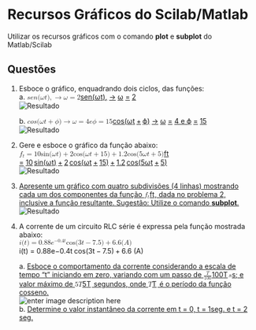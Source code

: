 ﻿<div class="stackedit__html">

# Recursos Gráficos do Scilab/Matlab

Utilizar os recursos gráficos com o comando **plot** e **subplot** do Matlab/Scilab

## Questões

1.  Esboce o gráfico, enquadrando dois ciclos, das funções:  
    a. [<span class="katex--inline"><span class="katex"><span class="katex-mathml"><math xmlns="http://www.w3.org/1998/Math/MathML"><semantics><mrow><mi>s</mi><mi>e</mi><mi>n</mi><mo stretchy="false">(</mo><mi>ω</mi><mi>t</mi><mo stretchy="false">)</mo><mo separator="true">,</mo><mo>→</mo><mi>ω</mi><mo>=</mo><mn>2</mn></mrow><annotation encoding="application/x-tex">sen(\omega t), \rightarrow \omega=2</annotation></semantics></math></span><span class="katex-html" aria-hidden="true"><span class="base"><span class="strut" style="height: 1em; vertical-align: -0.25em;"></span><span class="mord mathnormal">se</span><span class="mord mathnormal">n</span><span class="mopen">(</span><span class="mord mathnormal" style="margin-right: 0.03588em;">ω</span><span class="mord mathnormal">t</span><span class="mclose">)</span><span class="mpunct">,</span><span class="mspace" style="margin-right: 0.277778em;"></span><span class="mrel">→</span><span class="mspace" style="margin-right: 0.277778em;"></span></span><span class="base"><span class="strut" style="height: 0.43056em; vertical-align: 0em;"></span><span class="mord mathnormal" style="margin-right: 0.03588em;">ω</span><span class="mspace" style="margin-right: 0.277778em;"></span><span class="mrel">=</span><span class="mspace" style="margin-right: 0.277778em;"></span></span><span class="base"><span class="strut" style="height: 0.64444em; vertical-align: 0em;"></span><span class="mord">2</span></span></span></span></span>](https://github.com/mrcaio/simulacaoaplicada/blob/main/simulacaoaplicadaeletroeletronica/recursos_gr%C3%A1ficos/1a.m)  
    ![Resultado](https://github.com/mrcaio/simulacaoaplicada/blob/main/simulacaoaplicadaeletroeletronica/recursos_gr%C3%A1ficos/img/1a.png?raw=true)

    b. [<span class="katex--inline"><span class="katex"><span class="katex-mathml"><math xmlns="http://www.w3.org/1998/Math/MathML"><semantics><mrow><mi>c</mi><mi>o</mi><mi>s</mi><mo stretchy="false">(</mo><mi>ω</mi><mi>t</mi><mo>+</mo><mi>ϕ</mi><mo stretchy="false">)</mo><mo>→</mo><mi>ω</mi><mo>=</mo><mn>4</mn><mi>e</mi><mi>ϕ</mi><mo>=</mo><mn>15</mn></mrow><annotation encoding="application/x-tex">cos (\omega t+ \phi ) \rightarrow \omega=4 \ e \ \phi=15</annotation></semantics></math></span><span class="katex-html" aria-hidden="true"><span class="base"><span class="strut" style="height: 1em; vertical-align: -0.25em;"></span><span class="mord mathnormal">cos</span><span class="mopen">(</span><span class="mord mathnormal" style="margin-right: 0.03588em;">ω</span><span class="mord mathnormal">t</span><span class="mspace" style="margin-right: 0.222222em;"></span><span class="mbin">+</span><span class="mspace" style="margin-right: 0.222222em;"></span></span><span class="base"><span class="strut" style="height: 1em; vertical-align: -0.25em;"></span><span class="mord mathnormal">ϕ</span><span class="mclose">)</span><span class="mspace" style="margin-right: 0.277778em;"></span><span class="mrel">→</span><span class="mspace" style="margin-right: 0.277778em;"></span></span><span class="base"><span class="strut" style="height: 0.43056em; vertical-align: 0em;"></span><span class="mord mathnormal" style="margin-right: 0.03588em;">ω</span><span class="mspace" style="margin-right: 0.277778em;"></span><span class="mrel">=</span><span class="mspace" style="margin-right: 0.277778em;"></span></span><span class="base"><span class="strut" style="height: 0.88888em; vertical-align: -0.19444em;"></span><span class="mord">4</span><span class="mspace"> </span><span class="mord mathnormal">e</span><span class="mspace"> </span><span class="mord mathnormal">ϕ</span><span class="mspace" style="margin-right: 0.277778em;"></span><span class="mrel">=</span><span class="mspace" style="margin-right: 0.277778em;"></span></span><span class="base"><span class="strut" style="height: 0.64444em; vertical-align: 0em;"></span><span class="mord">15</span></span></span></span></span>](https://github.com/mrcaio/simulacaoaplicada/blob/main/simulacaoaplicadaeletroeletronica/recursos_gr%C3%A1ficos/1b.m)  
    ![Resultado](https://github.com/mrcaio/simulacaoaplicada/blob/main/simulacaoaplicadaeletroeletronica/recursos_gr%C3%A1ficos/img/1b.png?raw=true)

2.  Gere e esboce o gráfico da função abaixo:  
    [<span class="katex--inline"><span class="katex"><span class="katex-mathml"><math xmlns="http://www.w3.org/1998/Math/MathML"><semantics><mrow><msub><mi>f</mi><mi>t</mi></msub><mo>=</mo><mn>10</mn><mi>sin</mi><mo>⁡</mo><mo stretchy="false">(</mo><mi>ω</mi><mi>t</mi><mo stretchy="false">)</mo><mo>+</mo><mn>2</mn><mi>cos</mi><mo>⁡</mo><mo stretchy="false">(</mo><mi>ω</mi><mi>t</mi><mo>+</mo><mn>15</mn><mo stretchy="false">)</mo><mo>+</mo><mn>1.2</mn><mi>cos</mi><mo>⁡</mo><mo stretchy="false">(</mo><mn>5</mn><mi>ω</mi><mi>t</mi><mo>+</mo><mn>5</mn><mo stretchy="false">)</mo></mrow><annotation encoding="application/x-tex">f_{t}=10\sin(\omega t)+2\cos(\omega t + 15)+1.2\cos(5\omega t + 5)</annotation></semantics></math></span><span class="katex-html" aria-hidden="true"><span class="base"><span class="strut" style="height: 0.88888em; vertical-align: -0.19444em;"></span><span class="mord"><span class="mord mathnormal" style="margin-right: 0.10764em;">f</span><span class="msupsub"><span class="vlist-t vlist-t2"><span class="vlist-r"><span class="vlist" style="height: 0.280556em;"><span class="" style="top: -2.55em; margin-left: -0.10764em; margin-right: 0.05em;"><span class="pstrut" style="height: 2.7em;"></span><span class="sizing reset-size6 size3 mtight"><span class="mord mtight"><span class="mord mathnormal mtight">t</span></span></span></span></span><span class="vlist-s">​</span></span><span class="vlist-r"><span class="vlist" style="height: 0.15em;"><span class=""></span></span></span></span></span></span><span class="mspace" style="margin-right: 0.277778em;"></span><span class="mrel">=</span><span class="mspace" style="margin-right: 0.277778em;"></span></span><span class="base"><span class="strut" style="height: 1em; vertical-align: -0.25em;"></span><span class="mord">10</span><span class="mspace" style="margin-right: 0.166667em;"></span><span class="mop">sin</span><span class="mopen">(</span><span class="mord mathnormal" style="margin-right: 0.03588em;">ω</span><span class="mord mathnormal">t</span><span class="mclose">)</span><span class="mspace" style="margin-right: 0.222222em;"></span><span class="mbin">+</span><span class="mspace" style="margin-right: 0.222222em;"></span></span><span class="base"><span class="strut" style="height: 1em; vertical-align: -0.25em;"></span><span class="mord">2</span><span class="mspace" style="margin-right: 0.166667em;"></span><span class="mop">cos</span><span class="mopen">(</span><span class="mord mathnormal" style="margin-right: 0.03588em;">ω</span><span class="mord mathnormal">t</span><span class="mspace" style="margin-right: 0.222222em;"></span><span class="mbin">+</span><span class="mspace" style="margin-right: 0.222222em;"></span></span><span class="base"><span class="strut" style="height: 1em; vertical-align: -0.25em;"></span><span class="mord">15</span><span class="mclose">)</span><span class="mspace" style="margin-right: 0.222222em;"></span><span class="mbin">+</span><span class="mspace" style="margin-right: 0.222222em;"></span></span><span class="base"><span class="strut" style="height: 1em; vertical-align: -0.25em;"></span><span class="mord">1.2</span><span class="mspace" style="margin-right: 0.166667em;"></span><span class="mop">cos</span><span class="mopen">(</span><span class="mord">5</span><span class="mord mathnormal" style="margin-right: 0.03588em;">ω</span><span class="mord mathnormal">t</span><span class="mspace" style="margin-right: 0.222222em;"></span><span class="mbin">+</span><span class="mspace" style="margin-right: 0.222222em;"></span></span><span class="base"><span class="strut" style="height: 1em; vertical-align: -0.25em;"></span><span class="mord">5</span><span class="mclose">)</span></span></span></span></span>](https://github.com/mrcaio/simulacaoaplicada/blob/main/simulacaoaplicadaeletroeletronica/recursos_gr%C3%A1ficos/2.m)  
    ![Resultado](https://github.com/mrcaio/simulacaoaplicada/blob/main/simulacaoaplicadaeletroeletronica/recursos_gr%C3%A1ficos/img/2.png?raw=true)

3.  [Apresente um gráfico com quatro subdivisões (4 linhas) mostrando cada um dos componentes da função <span class="katex--inline"><span class="katex"><span class="katex-mathml"><math xmlns="http://www.w3.org/1998/Math/MathML"><semantics><mrow><msub><mi>f</mi><mi>t</mi></msub></mrow><annotation encoding="application/x-tex">f_{t}</annotation></semantics></math></span><span class="katex-html" aria-hidden="true"><span class="base"><span class="strut" style="height: 0.88888em; vertical-align: -0.19444em;"></span><span class="mord"><span class="mord mathnormal" style="margin-right: 0.10764em;">f</span><span class="msupsub"><span class="vlist-t vlist-t2"><span class="vlist-r"><span class="vlist" style="height: 0.280556em;"><span class="" style="top: -2.55em; margin-left: -0.10764em; margin-right: 0.05em;"><span class="pstrut" style="height: 2.7em;"></span><span class="sizing reset-size6 size3 mtight"><span class="mord mtight"><span class="mord mathnormal mtight">t</span></span></span></span></span><span class="vlist-s">​</span></span><span class="vlist-r"><span class="vlist" style="height: 0.15em;"><span class=""></span></span></span></span></span></span></span></span></span></span>, dada no problema 2, inclusive a função resultante. Sugestão: Utilize o comando **subplot**.](https://github.com/mrcaio/simulacaoaplicada/blob/main/simulacaoaplicadaeletroeletronica/recursos_gr%C3%A1ficos/3.m)  
    ![Resultado](https://github.com/mrcaio/simulacaoaplicada/blob/main/simulacaoaplicadaeletroeletronica/recursos_gr%C3%A1ficos/img/3.png?raw=true)

4.  A corrente de um circuito RLC série é expressa pela função mostrada abaixo:  
    <span class="katex--inline"><span class="katex"><span class="katex-mathml"><math xmlns="http://www.w3.org/1998/Math/MathML"><semantics><mrow><mi>i</mi><mo stretchy="false">(</mo><mi>t</mi><mo stretchy="false">)</mo><mo>=</mo><mn>0.88</mn><msup><mi>e</mi><mrow><mo>−</mo><mn>0.4</mn><mi>t</mi></mrow></msup><mi>cos</mi><mo>⁡</mo><mo stretchy="false">(</mo><mn>3</mn><mi>t</mi><mo>−</mo><mn>7.5</mn><mo stretchy="false">)</mo><mo>+</mo><mn>6.6</mn><mo stretchy="false">(</mo><mi>A</mi><mo stretchy="false">)</mo></mrow><annotation encoding="application/x-tex">i(t)=0.88e^{-0.4t} \cos(3t-7.5)+6.6 \ (A)</annotation></semantics></math></span><span class="katex-html" aria-hidden="true"><span class="base"><span class="strut" style="height: 1em; vertical-align: -0.25em;"></span><span class="mord mathnormal">i</span><span class="mopen">(</span><span class="mord mathnormal">t</span><span class="mclose">)</span><span class="mspace" style="margin-right: 0.277778em;"></span><span class="mrel">=</span><span class="mspace" style="margin-right: 0.277778em;"></span></span><span class="base"><span class="strut" style="height: 1.06411em; vertical-align: -0.25em;"></span><span class="mord">0.88</span><span class="mord"><span class="mord mathnormal">e</span><span class="msupsub"><span class="vlist-t"><span class="vlist-r"><span class="vlist" style="height: 0.814108em;"><span class="" style="top: -3.063em; margin-right: 0.05em;"><span class="pstrut" style="height: 2.7em;"></span><span class="sizing reset-size6 size3 mtight"><span class="mord mtight"><span class="mord mtight">−</span><span class="mord mtight">0.4</span><span class="mord mathnormal mtight">t</span></span></span></span></span></span></span></span></span><span class="mspace" style="margin-right: 0.166667em;"></span><span class="mop">cos</span><span class="mopen">(</span><span class="mord">3</span><span class="mord mathnormal">t</span><span class="mspace" style="margin-right: 0.222222em;"></span><span class="mbin">−</span><span class="mspace" style="margin-right: 0.222222em;"></span></span><span class="base"><span class="strut" style="height: 1em; vertical-align: -0.25em;"></span><span class="mord">7.5</span><span class="mclose">)</span><span class="mspace" style="margin-right: 0.222222em;"></span><span class="mbin">+</span><span class="mspace" style="margin-right: 0.222222em;"></span></span><span class="base"><span class="strut" style="height: 1em; vertical-align: -0.25em;"></span><span class="mord">6.6</span><span class="mspace"> </span><span class="mopen">(</span><span class="mord mathnormal">A</span><span class="mclose">)</span></span></span></span></span>

    a. [Esboce o comportamento da corrente considerando a escala de tempo “t” iniciando em zero, variando com um passo de <span class="katex--inline"><span class="katex"><span class="katex-mathml"><math xmlns="http://www.w3.org/1998/Math/MathML"><semantics><mrow><mfrac><mi>T</mi><mn>100</mn></mfrac></mrow><annotation encoding="application/x-tex">\frac{T}{100}</annotation></semantics></math></span><span class="katex-html" aria-hidden="true"><span class="base"><span class="strut" style="height: 1.21733em; vertical-align: -0.345em;"></span><span class="mord"><span class="mopen nulldelimiter"></span><span class="mfrac"><span class="vlist-t vlist-t2"><span class="vlist-r"><span class="vlist" style="height: 0.872331em;"><span class="" style="top: -2.655em;"><span class="pstrut" style="height: 3em;"></span><span class="sizing reset-size6 size3 mtight"><span class="mord mtight"><span class="mord mtight">100</span></span></span></span><span class="" style="top: -3.23em;"><span class="pstrut" style="height: 3em;"></span><span class="frac-line" style="border-bottom-width: 0.04em;"></span></span><span class="" style="top: -3.394em;"><span class="pstrut" style="height: 3em;"></span><span class="sizing reset-size6 size3 mtight"><span class="mord mtight"><span class="mord mathnormal mtight" style="margin-right: 0.13889em;">T</span></span></span></span></span><span class="vlist-s">​</span></span><span class="vlist-r"><span class="vlist" style="height: 0.345em;"><span class=""></span></span></span></span></span><span class="mclose nulldelimiter"></span></span></span></span></span></span> <span class="katex--inline"><span class="katex"><span class="katex-mathml"><math xmlns="http://www.w3.org/1998/Math/MathML"><semantics><mrow><mi>s</mi></mrow><annotation encoding="application/x-tex">s</annotation></semantics></math></span><span class="katex-html" aria-hidden="true"><span class="base"><span class="strut" style="height: 0.43056em; vertical-align: 0em;"></span><span class="mord mathnormal">s</span></span></span></span></span>; e valor máximo de <span class="katex--inline"><span class="katex"><span class="katex-mathml"><math xmlns="http://www.w3.org/1998/Math/MathML"><semantics><mrow><mn>5</mn><mi>T</mi></mrow><annotation encoding="application/x-tex">5T</annotation></semantics></math></span><span class="katex-html" aria-hidden="true"><span class="base"><span class="strut" style="height: 0.68333em; vertical-align: 0em;"></span><span class="mord">5</span><span class="mord mathnormal" style="margin-right: 0.13889em;">T</span></span></span></span></span> segundos, onde <span class="katex--inline"><span class="katex"><span class="katex-mathml"><math xmlns="http://www.w3.org/1998/Math/MathML"><semantics><mrow><mi>T</mi></mrow><annotation encoding="application/x-tex">T</annotation></semantics></math></span><span class="katex-html" aria-hidden="true"><span class="base"><span class="strut" style="height: 0.68333em; vertical-align: 0em;"></span><span class="mord mathnormal" style="margin-right: 0.13889em;">T</span></span></span></span></span> é o período da função cosseno.](https://github.com/mrcaio/simulacaoaplicada/blob/main/simulacaoaplicadaeletroeletronica/recursos_gr%C3%A1ficos/4a.m)  
    ![enter image description here](https://github.com/mrcaio/simulacaoaplicada/blob/main/simulacaoaplicadaeletroeletronica/recursos_gr%C3%A1ficos/img/4a.png?raw=true)  
    b. [Determine o valor instantâneo da corrente em t = 0, t = 1seg. e t = 2 seg.](https://github.com/mrcaio/simulacaoaplicada/blob/main/simulacaoaplicadaeletroeletronica/recursos_gr%C3%A1ficos/4b.m)

</div>